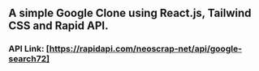 ## A simple Google Clone using React.js, Tailwind CSS and Rapid API. 
### API Link: [https://rapidapi.com/neoscrap-net/api/google-search72]
